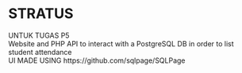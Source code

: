 <h1>STRATUS</h1>
UNTUK TUGAS P5 <br>
Website and PHP API to interact with a PostgreSQL DB  in order to list student attendance<br>
UI MADE USING https://github.com/sqlpage/SQLPage
